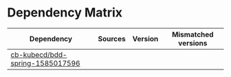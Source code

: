# Dependency Matrix

Dependency | Sources | Version | Mismatched versions
---------- | ------- | ------- | -------------------
[cb-kubecd/bdd-spring-1585017596](https://github.com/cb-kubecd/bdd-spring-1585017596.git) |  | []() | 
